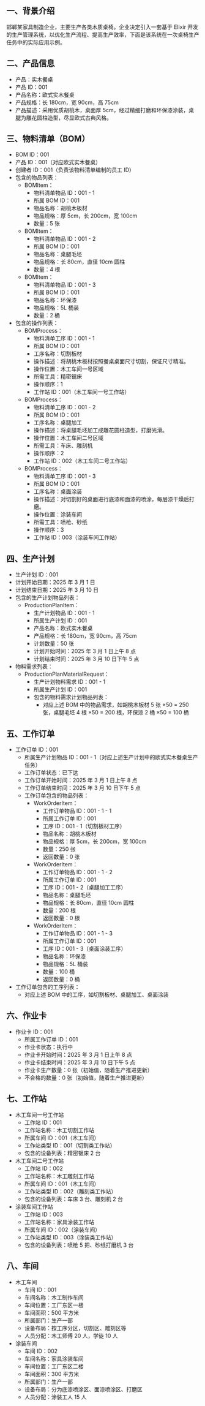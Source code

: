 ## 一、背景介绍
邯郸某家具制造企业，主要生产各类木质桌椅。企业决定引入一套基于 Elixir 开发的生产管理系统，以优化生产流程、提高生产效率，下面是该系统在一次桌椅生产任务中的实际应用示例。

## 二、产品信息
* 产品：实木餐桌
* 产品 ID：001
* 产品名称：欧式实木餐桌
* 产品规格：长 180cm，宽 90cm，高 75cm
* 产品描述：采用优质胡桃木，桌面厚 5cm，经过精细打磨和环保漆涂装，桌腿为雕花圆柱造型，尽显欧式古典风格。

## 三、物料清单（BOM）
* BOM ID：001
* 产品 ID：001（对应欧式实木餐桌）
* 创建者 ID：001（负责该物料清单编制的员工 ID）
* 包含的物品列表：
	* BOMItem：
		* 物料清单物品 ID：001 - 1
		* 所属 BOM ID：001
		* 物品名称：胡桃木板材
		* 物品规格：厚 5cm，长 200cm，宽 100cm
		* 数量：5 张
	* BOMItem：
		* 物料清单物品 ID：001 - 2
		* 所属 BOM ID：001
		* 物品名称：桌腿毛坯
		* 物品规格：长 80cm，直径 10cm 圆柱
		* 数量：4 根
	* BOMItem：
		* 物料清单物品 ID：001 - 3
		* 所属 BOM ID：001
		* 物品名称：环保漆
		* 物品规格：5L 桶装
		* 数量：2 桶
* 包含的操作列表：
	* BOMProcess：
		* 物料清单工序 ID：001 - 1
		* 所属 BOM ID：001
		* 工序名称：切割板材
		* 操作描述：将胡桃木板材按照餐桌桌面尺寸切割，保证尺寸精准。
		* 操作位置：木工车间一号区域
		* 所需工具：精密锯床
		* 操作顺序：1
		* 工作站 ID：001（木工车间一号工作站）
	* BOMProcess：
		* 物料清单工序 ID：001 - 2
		* 所属 BOM ID：001
		* 工序名称：桌腿加工
		* 操作描述：将桌腿毛坯加工成雕花圆柱造型，打磨光滑。
		* 操作位置：木工车间二号区域
		* 所需工具：车床、雕刻机
		* 操作顺序：2
		* 工作站 ID：002（木工车间二号工作站）
	* BOMProcess：
		* 物料清单工序 ID：001 - 3
		* 所属 BOM ID：001
		* 工序名称：桌面涂装
		* 操作描述：对切割好的桌面进行底漆和面漆的喷涂，每层漆干燥后打磨。
		* 操作位置：涂装车间
		* 所需工具：喷枪、砂纸
		* 操作顺序：3
		* 工作站 ID：003（涂装车间工作站）

## 四、生产计划
* 生产计划 ID：001
* 计划开始日期：2025 年 3 月 1 日
* 计划结束日期：2025 年 3 月 10 日
* 包含的生产计划物品列表：
	* ProductionPlanItem：
		* 生产计划物品 ID：001 - 1
		* 所属生产计划 ID：001
		* 产品名称：欧式实木餐桌
		* 产品规格：长 180cm，宽 90cm，高 75cm
		* 计划数量：50 张
		* 计划开始时间：2025 年 3 月 1 日上午 8 点
		* 计划结束时间：2025 年 3 月 10 日下午 5 点
* 物料需求列表：
	* ProductionPlanMaterialRequest：
		* 生产计划物料需求 ID：001 - 1
		* 所属生产计划 ID：001
		* 包含的物料需求计划物品列表：
			* 对应上述 BOM 中的物品需求，如胡桃木板材 5 张 ×50 = 250 张，桌腿毛坯 4 根 ×50 = 200 根，环保漆 2 桶 ×50 = 100 桶

## 五、工作订单
* 工作订单 ID：001
	* 所属生产计划物品 ID：001 - 1（对应上述生产计划中的欧式实木餐桌生产任务）
	* 工作订单状态：已下达
	* 工作订单开始时间：2025 年 3 月 1 日上午 8 点
	* 工作订单结束时间：2025 年 3 月 10 日下午 5 点
	* 工作订单包含的物品列表：
		* WorkOrderItem：
			* 工作订单物品 ID：001 - 1 - 1
			* 所属工作订单 ID：001
			* 工序 ID：001 - 1（切割板材工序）
			* 物品名称：胡桃木板材
			* 物品规格：厚 5cm，长 200cm，宽 100cm
			* 数量：250 张
			* 返回数量：0 张
		* WorkOrderItem：
			* 工作订单物品 ID：001 - 1 - 2
			* 所属工作订单 ID：001
			* 工序 ID：001 - 2（桌腿加工工序）
			* 物品名称：桌腿毛坯
			* 物品规格：长 80cm，直径 10cm 圆柱
			* 数量：200 根
			* 返回数量：0 根
		* WorkOrderItem：
			* 工作订单物品 ID：001 - 1 - 3
			* 所属工作订单 ID：001
			* 工序 ID：001 - 3（桌面涂装工序）
			* 物品名称：环保漆
			* 物品规格：5L 桶装
			* 数量：100 桶
			* 返回数量：0 桶
* 工作订单包含的工序列表：
	* 对应上述 BOM 中的工序，如切割板材、桌腿加工、桌面涂装

## 六、作业卡
* 作业卡 ID：001
	* 所属工作订单 ID：001
	* 作业卡状态：执行中
	* 作业卡开始时间：2025 年 3 月 1 日上午 8 点
	* 作业卡结束时间：2025 年 3 月 10 日下午 5 点
	* 作业卡生产数量：0 张（初始值，随着生产推进更新）
	* 不合格的数量：0 张（初始值，随着生产推进更新）

## 七、工作站
* 木工车间一号工作站
	* 工作站 ID：001
	* 工作站名称：木工切割工作站
	* 所属车间 ID：001（木工车间）
	* 工作站类型 ID：001（切割类工作站）
	* 包含的设备列表：精密锯床 2 台
* 木工车间二号工作站
	* 工作站 ID：002
	* 工作站名称：木工雕刻工作站
	* 所属车间 ID：001（木工车间）
	* 工作站类型 ID：002（雕刻类工作站）
	* 包含的设备列表：车床 3 台、雕刻机 2 台
* 涂装车间工作站
	* 工作站 ID：003
	* 工作站名称：家具涂装工作站
	* 所属车间 ID：002（涂装车间）
	* 工作站类型 ID：003（涂装类工作站）
	* 包含的设备列表：喷枪 5 把、砂纸打磨机 3 台

## 八、车间
* 木工车间
	* 车间 ID：001
	* 车间名称：木工制作车间
	* 车间位置：工厂东区一楼
	* 车间面积：500 平方米
	* 所属部门：生产一部
	* 设备布局：按工序分区，切割区、雕刻区等
	* 人员分配：木工师傅 20 人，学徒 10 人
* 涂装车间
	* 车间 ID：002
	* 车间名称：家具涂装车间
	* 车间位置：工厂东区二楼
	* 车间面积：300 平方米
	* 所属部门：生产一部
	* 设备布局：分为底漆喷涂区、面漆喷涂区、打磨区
	* 人员分配：涂装工人 15 人
